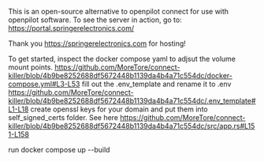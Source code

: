 This is an open-source alternative to openpilot connect for use with openpilot software.
To see the server in action, go to: https://portal.springerelectronics.com/

Thank you https://springerelectronics.com for hosting!

To get started, inspect the docker compose yaml to adjsut the volume mount points.
https://github.com/MoreTore/connect-killer/blob/4b9be8252688df5672448b1139da4b4a71c554dc/docker-compose.yml#L3-L53
fill out the .env_template and rename it to .env
https://github.com/MoreTore/connect-killer/blob/4b9be8252688df5672448b1139da4b4a71c554dc/.env_template#L1-L18
create openssl keys for your domain and put them into self_signed_certs folder. See here https://github.com/MoreTore/connect-killer/blob/4b9be8252688df5672448b1139da4b4a71c554dc/src/app.rs#L151-L158

run docker compose up --build

